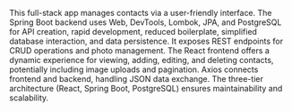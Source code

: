 This full-stack app manages contacts via a user-friendly interface.  The Spring Boot backend uses Web, DevTools, Lombok, JPA, and PostgreSQL for API creation, rapid development, reduced boilerplate, simplified database interaction, and data persistence.  It exposes REST endpoints for CRUD operations and photo management.  The React frontend offers a dynamic experience for viewing, adding, editing, and deleting contacts, potentially including image uploads and pagination. Axios connects frontend and backend, handling JSON data exchange. The three-tier architecture (React, Spring Boot, PostgreSQL) ensures maintainability and scalability.
